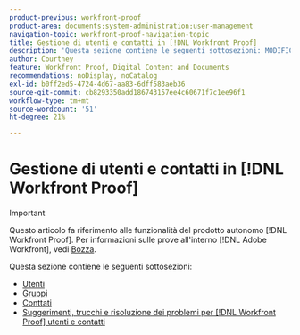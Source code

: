 ```yaml
---
product-previous: workfront-proof
product-area: documents;system-administration;user-management
navigation-topic: workfront-proof-navigation-topic
title: Gestione di utenti e contatti in [!DNL Workfront Proof]
description: 'Questa sezione contiene le seguenti sottosezioni: MODIFICAMI.'
author: Courtney
feature: Workfront Proof, Digital Content and Documents
recommendations: noDisplay, noCatalog
exl-id: b0ff2ed5-4724-4d67-aa83-6dff583aeb36
source-git-commit: cb8293350add186743157ee4c60671f7c1ee96f1
workflow-type: tm+mt
source-wordcount: '51'
ht-degree: 21%

---
```


# Gestione di utenti e contatti in [!DNL Workfront Proof]

>[!IMPORTANT]
>
>Questo articolo fa riferimento alle funzionalità del prodotto autonomo [!DNL Workfront Proof]. Per informazioni sulle prove all&#39;interno [!DNL Adobe Workfront], vedi [Bozza](../../review-and-approve-work/proofing/proofing.md).

Questa sezione contiene le seguenti sottosezioni:

* [Utenti](../../workfront-proof/wp-mnguserscontacts/users/users.md)
* [Gruppi](../../workfront-proof/wp-mnguserscontacts/groups/groups.md)
* [Conttati](../../workfront-proof/wp-mnguserscontacts/contacts/contacts.md)
* [Suggerimenti, trucchi e risoluzione dei problemi per [!DNL Workfront Proof] utenti e contatti](../../workfront-proof/wp-mnguserscontacts/tips-tricks-and-troubleshooting/tips-tricks-troubleshooting-wfproof.md)
